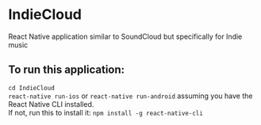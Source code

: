# IndieCloud
React Native application similar to SoundCloud but specifically for Indie music

## To run this application:
`cd IndieCloud`<br>`react-native run-ios` or `react-native run-android` assuming you have the React Native CLI installed.<br>If not, run this to install it: `npm install -g react-native-cli`
